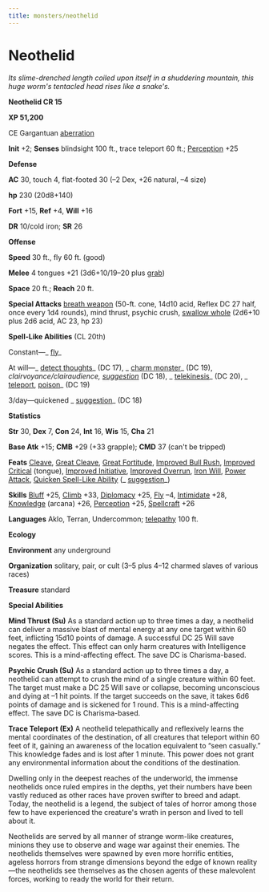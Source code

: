 ```yaml
---
title: monsters/neothelid
---
```

# Neothelid

_Its slime-drenched length coiled upon itself in a shuddering mountain, this huge worm's tentacled head rises like a snake's._

**Neothelid CR 15**

**XP 51,200**

CE Gargantuan [aberration](creatureTypes.md#_aberration)

**Init** +2; **Senses** blindsight 100 ft., trace teleport 60 ft.; [Perception](../skills/perception.md#_perception) +25

**Defense**

**AC** 30, touch 4, flat-footed 30 (–2 Dex, +26 natural, –4 size)

**hp** 230 (20d8+140)

**Fort** +15, **Ref** +4, **Will** +16

**DR** 10/cold iron; **SR** 26

**Offense**

**Speed** 30 ft., fly 60 ft. (good)

**Melee** 4 tongues +21 (3d6+10/19–20 plus [grab](universalMonsterRules.md#_grab))

**Space** 20 ft.; **Reach** 20 ft.

**Special Attacks** [breath weapon](universalMonsterRules.md#_breath-weapon) (50-ft. cone, 14d10 acid, Reflex DC 27 half, once every 1d4 rounds), mind thrust, psychic crush, [swallow whole](universalMonsterRules.md#_swallow-whole) (2d6+10 plus 2d6 acid, AC 23, hp 23)

**Spell-Like Abilities** (CL 20th)

Constant—_ [fly](../spells/fly.md)_

At will—_ [detect thoughts](../spells/detectThoughts.md#_detect-thoughts)_ (DC 17), _ [charm monster](../spells/charmMonster.md#_charm-monster)_ (DC 19), _clairvoyance/clairaudience, [suggestion](../spells/suggestion.md#_suggestion)_ (DC 18), _ [telekinesis](../spells/telekinesis.md#_telekinesis)_ (DC 20), _ [teleport](../spells/teleport.md#_teleport), [poison](../spells/poison.md#_poison)_ (DC 19)

3/day—quickened _ [suggestion](../spells/suggestion.md#_suggestion)_ (DC 18)

**Statistics**

**Str** 30, **Dex** 7, **Con** 24, **Int** 16, **Wis** 15, **Cha** 21

**Base Atk** +15; **CMB** +29 (+33 grapple); **CMD** 37 (can't be tripped)

**Feats** [Cleave](../feats.md#_cleave), [Great Cleave](../feats.md#_great-cleave), [Great Fortitude](../feats.md#_great-fortitude), [Improved Bull Rush](../feats.md#_improved-bull-rush), [Improved Critical](../feats.md#_improved-critical) (tongue), [Improved Initiative](../feats.md#_improved-initiative), [Improved Overrun](../feats.md#_improved-overrun), [Iron Will](../feats.md#_iron-will), [Power Attack](../feats.md#_power-attack), [Quicken Spell-Like Ability](monsterFeats.md#_quicken-spell-like-ability) (_ [suggestion](../spells/suggestion.md#_suggestion)_)

**Skills** [Bluff](../skills/bluff.md#_bluff) +25, [Climb](../skills/climb.md#_climb) +33, [Diplomacy](../skills/diplomacy.md#_diplomacy) +25, [Fly](../skills/fly.md#_fly) –4, [Intimidate](../skills/intimidate.md#_intimidate) +28, [Knowledge](../skills/knowledge.md#_knowledge) (arcana) +26, [Perception](../skills/perception.md#_perception) +25, [Spellcraft](../skills/spellcraft.md#_spellcraft) +26

**Languages** Aklo, Terran, Undercommon; [telepathy](universalMonsterRules.md#_telepathy) 100 ft.

**Ecology**

**Environment** any underground

**Organization** solitary, pair, or cult (3–5 plus 4–12 charmed slaves of various races)

**Treasure** standard

**Special Abilities**

**Mind Thrust (Su)** As a standard action up to three times a day, a neothelid can deliver a massive blast of mental energy at any one target within 60 feet, inflicting 15d10 points of damage. A successful DC 25 Will save negates the effect. This effect can only harm creatures with Intelligence scores. This is a mind-affecting effect. The save DC is Charisma-based.

**Psychic Crush (Su)** As a standard action up to three times a day, a neothelid can attempt to crush the mind of a single creature within 60 feet. The target must make a DC 25 Will save or collapse, becoming unconscious and dying at –1 hit points. If the target succeeds on the save, it takes 6d6 points of damage and is sickened for 1 round. This is a mind-affecting effect. The save DC is Charisma-based.

**Trace Teleport (Ex)** A neothelid telepathically and reflexively learns the mental coordinates of the destination, of all creatures that teleport within 60 feet of it, gaining an awareness of the location equivalent to “seen casually.” This knowledge fades and is lost after 1 minute. This power does not grant any environmental information about the conditions of the destination.

Dwelling only in the deepest reaches of the underworld, the immense neothelids once ruled empires in the depths, yet their numbers have been vastly reduced as other races have proven swifter to breed and adapt. Today, the neothelid is a legend, the subject of tales of horror among those few to have experienced the creature's wrath in person and lived to tell about it.

Neothelids are served by all manner of strange worm-like creatures, minions they use to observe and wage war against their enemies. The neothelids themselves were spawned by even more horrific entities, ageless horrors from strange dimensions beyond the edge of known reality—the neothelids see themselves as the chosen agents of these malevolent forces, working to ready the world for their return.

